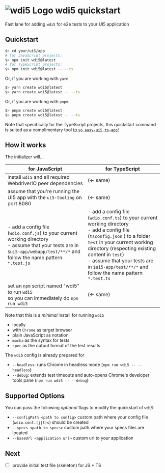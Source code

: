 # ![wdi5 Logo](https://github.com/js-soft/wdi5/raw/main/docs/img/wdi5-logo-small.png) wdi5 quickstart

Fast lane for adding `wdi5` for e2e tests to your UI5 application

## Quickstart

```bash
$> cd your/ui5/app
# for JavaScript projects:
$> npm init wdi5@latest
# for TypeScript projects:
$> npm init wdi5@latest -- --ts
```

Or, if you are working with `yarn`

```bash
$> yarn create wdi5@latest
$> yarn create wdi5@latest -- --ts
```

Or, if you are working with `pnpm`

```bash
$> pnpm create wdi5@latest
$> pnpm create wdi5@latest -- --ts
```

Note that specifically for the TypeScript projects, this quickstart command is suited as a complimentary tool [to `yo easy-ui5 ts-app`!](https://github.com/ui5-community/generator-ui5-ts-app)

## How it works

The initializer will…

| for JavaScript                                                                                                                                                                | for TypeScript                                                                                                                                                                                                                                                                                                  |
| ----------------------------------------------------------------------------------------------------------------------------------------------------------------------------- | --------------------------------------------------------------------------------------------------------------------------------------------------------------------------------------------------------------------------------------------------------------------------------------------------------------- |
| install `wdi5` and all required WebdriverIO peer dependencies                                                                                                                 | (&larr; same)                                                                                                                                                                                                                                                                                                   |
| assume that you're running the UI5 app with the `ui5-tooling` on port 8080                                                                                                    | (&larr; same)                                                                                                                                                                                                                                                                                                   |
| - add a config file (`wdio.conf.js`) to your current working directory<br>- assume that your tests are in `$ui5-app/webapp/test/**/*` and follow the name pattern `*.test.js` | - add a config file (`wdio.conf.ts`) to your current working directory <br> - add a config file (`tsconfig.json` ) to a folder `test` in your current working directory (respecting existing content in `test`)<br>- assume that your tests are in `$ui5-app/test/**/*` and follow the name pattern `*.test.ts` |
| set an `npm` script named "wdi5" to run `wdi5` <br/>so you can immediately do `npm run wdi5`                                                                                  | (&larr; same)                                                                                                                                                                                                                                                                                                   |

Note that this is a _minimal_ install for running `wdi5`

- locally
- with `Chrome` as target browser
- plain JavaScript as notation
- `mocha` as the syntax for tests
- `spec` as the output format of the test results

The `wdi5` config is already prepared for

- `--headless`: runs Chrome in headless mode (`npm run wdi5 -- --headless`)
- `--debug`: extends test timeouts and auto-opens Chrome's developer tools pane (`npm run wdi5 -- --debug`)

## Supported Options

You can pass the following _optional_ flags to modify the quickstart of `wdi5`:

- `--configPath <path to config>` custom path where your config file (`wdio.conf.(j|t)s`) should be created
- `--specs <path to specs>` custom path where your specs files are located
- `--baseUrl <application url>` custom url to your application

## Next

- [ ] provide initial test file (skeleton) for JS + TS
